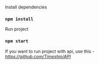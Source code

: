 Install dependencies

### `npm install`

Run project

### `npm start`

If you want to run project with api, use this - _https://github.com/Timeshin/API_

